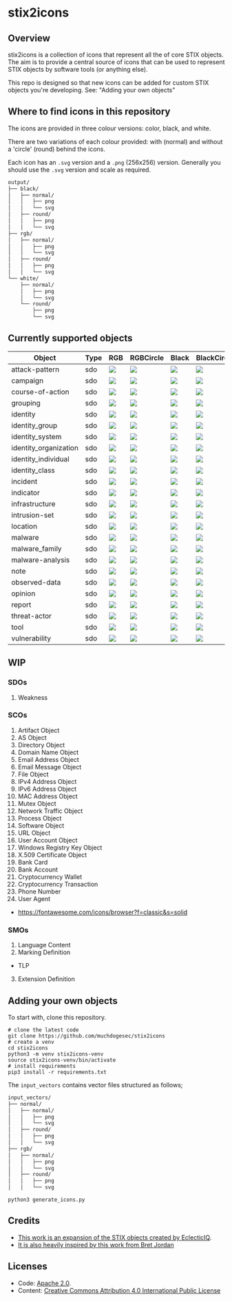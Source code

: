 # stix2icons

## Overview

stix2icons is a collection of icons that represent all the of core STIX objects. The aim is to provide a central source of icons that can be used to represent STIX objects by software tools (or anything else).

This repo is designed so that new icons can be added for custom STIX objects you're developing. See: "Adding your own objects"

## Where to find icons in this repository

The icons are provided in three colour versions: color, black, and white.

There are two variations of each colour provided: with (normal) and without a 'circle' (round) behind the icons.

Each icon has an `.svg` version and a `.png` (256x256) version. Generally you should use the `.svg` version and scale as required.

```txt
output/
├── black/
│   ├── normal/
│   │   ├── png
│   │   └── svg
│   ├── round/
│   │   ├── png
│   │   └── svg
├── rgb/
│   ├── normal/
│   │   ├── png
│   │   └── svg
│   ├── round/
│   │   ├── png
│   │   └── svg
└── white/
    ├── normal/
    │   ├── png
    │   └── svg
    └── round/
        ├── png
        └── svg
```

## Currently supported objects

| Object | Type | RGB | RGBCircle | Black | BlackCircle | White | WhiteCircle |
|--------|------|-----|-----------|-------|-------------|-------|-------------|
| attack-pattern | sdo | ![](output_files/rgb/normal/png/sdo/attack-pattern.png) | ![](output_files/rgb/round/png/sdo/attack-pattern.png) | ![](output_files/black/normal/png/sdo/attack-pattern.png) | ![](output_files/black/round/png/sdo/attack-pattern.png) | ![](output_files/white/normal/png/sdo/attack-pattern.png) | ![](output_files/white/round/png/sdo/attack-pattern.png) |
| campaign | sdo | ![](output_files/rgb/normal/png/sdo/campaign.png) | ![](output_files/rgb/round/png/sdo/campaign.png) | ![](output_files/black/normal/png/sdo/campaign.png) | ![](output_files/black/round/png/sdo/campaign.png) | ![](output_files/white/normal/png/sdo/campaign.png) | ![](output_files/white/round/png/sdo/campaign.png) |
| course-of-action | sdo | ![](output_files/rgb/normal/png/sdo/course-of-action.png) | ![](output_files/rgb/round/png/sdo/course-of-action.png) | ![](output_files/black/normal/png/sdo/course-of-action.png) | ![](output_files/black/round/png/sdo/course-of-action.png) | ![](output_files/white/normal/png/sdo/course-of-action.png) | ![](output_files/white/round/png/sdo/course-of-action.png) |
| grouping | sdo | ![](output_files/rgb/normal/png/sdo/grouping.png) | ![](output_files/rgb/round/png/sdo/grouping.png) | ![](output_files/black/normal/png/sdo/grouping.png) | ![](output_files/black/round/png/sdo/grouping.png) | ![](output_files/white/normal/png/sdo/grouping.png) | ![](output_files/white/round/png/sdo/grouping.png) |
| identity | sdo | ![](output_files/rgb/normal/png/sdo/identity.png) | ![](output_files/rgb/round/png/sdo/identity.png) | ![](output_files/black/normal/png/sdo/identity.png) | ![](output_files/black/round/png/sdo/identity.png) | ![](output_files/white/normal/png/sdo/identity.png) | ![](output_files/white/round/png/sdo/identity.png) |
| identity_group | sdo | ![](output_files/rgb/normal/png/sdo/identity_group.png) | ![](output_files/rgb/round/png/sdo/identity_group.png) | ![](output_files/black/normal/png/sdo/identity_group.png) | ![](output_files/black/round/png/sdo/identity_group.png) | ![](output_files/white/normal/png/sdo/identity_group.png) | ![](output_files/white/round/png/sdo/identity_group.png) |
| identity_system | sdo | ![](output_files/rgb/normal/png/sdo/identity_system.png) | ![](output_files/rgb/round/png/sdo/identity_system.png) | ![](output_files/black/normal/png/sdo/identity_system.png) | ![](output_files/black/round/png/sdo/identity_system.png) | ![](output_files/white/normal/png/sdo/identity_system.png) | ![](output_files/white/round/png/sdo/identity_system.png) |
| identity_organization | sdo | ![](output_files/rgb/normal/png/sdo/identity_organization.png) | ![](output_files/rgb/round/png/sdo/identity_organization.png) | ![](output_files/black/normal/png/sdo/identity_organization.png) | ![](output_files/black/round/png/sdo/identity_organization.png) | ![](output_files/white/normal/png/sdo/identity_organization.png) | ![](output_files/white/round/png/sdo/identity_organization.png) |
| identity_individual | sdo | ![](output_files/rgb/normal/png/sdo/identity_individual.png) | ![](output_files/rgb/round/png/sdo/identity_individual.png) | ![](output_files/black/normal/png/sdo/identity_individual.png) | ![](output_files/black/round/png/sdo/identity_individual.png) | ![](output_files/white/normal/png/sdo/identity_individual.png) | ![](output_files/white/round/png/sdo/identity_individual.png) |
| identity_class | sdo | ![](output_files/rgb/normal/png/sdo/identity_class.png) | ![](output_files/rgb/round/png/sdo/identity_class.png) | ![](output_files/black/normal/png/sdo/identity_class.png) | ![](output_files/black/round/png/sdo/identity_class.png) | ![](output_files/white/normal/png/sdo/identity_class.png) | ![](output_files/white/round/png/sdo/identity_class.png) |
| incident | sdo | ![](output_files/rgb/normal/png/sdo/incident.png) | ![](output_files/rgb/round/png/sdo/incident.png) | ![](output_files/black/normal/png/sdo/incident.png) | ![](output_files/black/round/png/sdo/incident.png) | ![](output_files/white/normal/png/sdo/incident.png) | ![](output_files/white/round/png/sdo/incident.png) |
| indicator | sdo | ![](output_files/rgb/normal/png/sdo/indicator.png) | ![](output_files/rgb/round/png/sdo/indicator.png) | ![](output_files/black/normal/png/sdo/indicator.png) | ![](output_files/black/round/png/sdo/indicator.png) | ![](output_files/white/normal/png/sdo/indicator.png) | ![](output_files/white/round/png/sdo/indicator.png) |
| infrastructure | sdo | ![](output_files/rgb/normal/png/sdo/infrastructure.png) | ![](output_files/rgb/round/png/sdo/infrastructure.png) | ![](output_files/black/normal/png/sdo/infrastructure.png) | ![](output_files/black/round/png/sdo/infrastructure.png) | ![](output_files/white/normal/png/sdo/infrastructure.png) | ![](output_files/white/round/png/sdo/infrastructure.png) |
| intrusion-set | sdo | ![](output_files/rgb/normal/png/sdo/intrusion-set.png) | ![](output_files/rgb/round/png/sdo/intrusion-set.png) | ![](output_files/black/normal/png/sdo/intrusion-set.png) | ![](output_files/black/round/png/sdo/intrusion-set.png) | ![](output_files/white/normal/png/sdo/intrusion-set.png) | ![](output_files/white/round/png/sdo/intrusion-set.png) |
| location | sdo | ![](output_files/rgb/normal/png/sdo/location.png) | ![](output_files/rgb/round/png/sdo/location.png) | ![](output_files/black/normal/png/sdo/location.png) | ![](output_files/black/round/png/sdo/location.png) | ![](output_files/white/normal/png/sdo/location.png) | ![](output_files/white/round/png/sdo/location.png) |
| malware | sdo | ![](output_files/rgb/normal/png/sdo/malware.png) | ![](output_files/rgb/round/png/sdo/malware.png) | ![](output_files/black/normal/png/sdo/malware.png) | ![](output_files/black/round/png/sdo/malware.png) | ![](output_files/white/normal/png/sdo/malware.png) | ![](output_files/white/round/png/sdo/malware.png) |
| malware_family | sdo | ![](output_files/rgb/normal/png/sdo/malware_family.png) | ![](output_files/rgb/round/png/sdo/malware_family.png) | ![](output_files/black/normal/png/sdo/malware_family.png) | ![](output_files/black/round/png/sdo/malware_family.png) | ![](output_files/white/normal/png/sdo/malware_family.png) | ![](output_files/white/round/png/sdo/malware_family.png) |
| malware-analysis | sdo | ![](output_files/rgb/normal/png/sdo/malware-analysis.png) | ![](output_files/rgb/round/png/sdo/malware-analysis.png) | ![](output_files/black/normal/png/sdo/malware-analysis.png) | ![](output_files/black/round/png/sdo/malware-analysis.png) | ![](output_files/white/normal/png/sdo/malware-analysis.png) | ![](output_files/white/round/png/sdo/malware-analysis.png) |
| note | sdo | ![](output_files/rgb/normal/png/sdo/note.png) | ![](output_files/rgb/round/png/sdo/note.png) | ![](output_files/black/normal/png/sdo/note.png) | ![](output_files/black/round/png/sdo/note.png) | ![](output_files/white/normal/png/sdo/note.png) | ![](output_files/white/round/png/sdo/note.png) |
| observed-data | sdo | ![](output_files/rgb/normal/png/sdo/observed-data.png) | ![](output_files/rgb/round/png/sdo/observed-data.png) | ![](output_files/black/normal/png/sdo/observed-data.png) | ![](output_files/black/round/png/sdo/observed-data.png) | ![](output_files/white/normal/png/sdo/observed-data.png) | ![](output_files/white/round/png/sdo/observed-data.png) |
| opinion | sdo | ![](output_files/rgb/normal/png/sdo/opinion.png) | ![](output_files/rgb/round/png/sdo/opinion.png) | ![](output_files/black/normal/png/sdo/opinion.png) | ![](output_files/black/round/png/sdo/opinion.png) | ![](output_files/white/normal/png/sdo/opinion.png) | ![](output_files/white/round/png/sdo/opinion.png) |
| report | sdo | ![](output_files/rgb/normal/png/sdo/report.png) | ![](output_files/rgb/round/png/sdo/report.png) | ![](output_files/black/normal/png/sdo/report.png) | ![](output_files/black/round/png/sdo/report.png) | ![](output_files/white/normal/png/sdo/report.png) | ![](output_files/white/round/png/sdo/report.png) |
| threat-actor | sdo | ![](output_files/rgb/normal/png/sdo/threat-actor.png) | ![](output_files/rgb/round/png/sdo/threat-actor.png) | ![](output_files/black/normal/png/sdo/threat-actor.png) | ![](output_files/black/round/png/sdo/threat-actor.png) | ![](output_files/white/normal/png/sdo/threat-actor.png) | ![](output_files/white/round/png/sdo/threat-actor.png) |
| tool | sdo | ![](output_files/rgb/normal/png/sdo/tool.png) | ![](output_files/rgb/round/png/sdo/tool.png) | ![](output_files/black/normal/png/sdo/tool.png) | ![](output_files/black/round/png/sdo/tool.png) | ![](output_files/white/normal/png/sdo/tool.png) | ![](output_files/white/round/png/sdo/tool.png) |
| vulnerability | sdo | ![](output_files/rgb/normal/png/sdo/vulnerability.png) | ![](output_files/rgb/round/png/sdo/vulnerability.png) | ![](output_files/black/normal/png/sdo/vulnerability.png) | ![](output_files/black/round/png/sdo/vulnerability.png) | ![](output_files/white/normal/png/sdo/vulnerability.png) | ![](output_files/white/round/png/sdo/vulnerability.png) |

## WIP

### SDOs

1. Weakness

### SCOs

1. Artifact Object
2. AS Object
3. Directory Object
4. Domain Name Object
5. Email Address Object
6. Email Message Object
7. File Object
8. IPv4 Address Object
9. IPv6 Address Object
10. MAC Address Object
11. Mutex Object
12. Network Traffic Object
13. Process Object
14. Software Object
15. URL Object
16. User Account Object
17. Windows Registry Key Object
18. X.509 Certificate Object
19. Bank Card
20. Bank Account
21. Cryptocurrency Wallet
22. Cryptocurrency Transaction 
23. Phone Number
24. User Agent
  * https://fontawesome.com/icons/browser?f=classic&s=solid

### SMOs

1. Language Content
2. Marking Definition
  * TLP
3. Extension Definition

## Adding your own objects

To start with, clone this repository.

```shell
# clone the latest code
git clone https://github.com/muchdogesec/stix2icons
# create a venv
cd stix2icons
python3 -m venv stix2icons-venv
source stix2icons-venv/bin/activate
# install requirements
pip3 install -r requirements.txt
```

The `input_vectors` contains vector files structured as follows;

```txt
input_vectors/
├── normal/
│   ├── normal/
│   │   ├── png
│   │   └── svg
│   ├── round/
│   │   ├── png
│   │   └── svg
├── rgb/
│   ├── normal/
│   │   ├── png
│   │   └── svg
│   ├── round/
│   │   ├── png
│   │   └── svg

```

```shell
python3 generate_icons.py
```

## Credits

* [This work is an expansion of the STIX objects created by EclecticIQ](https://github.com/eclecticiq/stix-icons/).
* [It is also heavily inspired by this work from Bret Jordan](https://github.com/freetaxii/stix2-graphics)

## Licenses

* Code: [Apache 2.0](/LICENSE).
* Content: [Creative Commons Attribution 4.0 International Public License](/LICENSE-CONTENT)